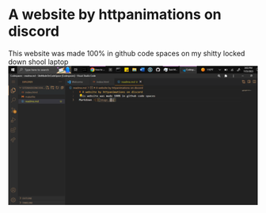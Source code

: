 # A website by httpanimations on discord 
This website was made 100% in github code spaces on my shitty locked down shool laptop
<img src="iofghrsiog.PNG">
